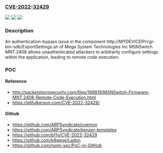 ### [CVE-2022-32429](https://cve.mitre.org/cgi-bin/cvename.cgi?name=CVE-2022-32429)
![](https://img.shields.io/static/v1?label=Product&message=n%2Fa&color=blue)
![](https://img.shields.io/static/v1?label=Version&message=n%2Fa&color=blue)
![](https://img.shields.io/static/v1?label=Vulnerability&message=n%2Fa&color=brighgreen)

### Description

An authentication-bypass issue in the component http://MYDEVICEIP/cgi-bin-sdb/ExportSettings.sh of Mega System Technologies Inc MSNSwitch MNT.2408 allows unauthenticated attackers to arbitrarily configure settings within the application, leading to remote code execution.

### POC

#### Reference
- http://packetstormsecurity.com/files/169819/MSNSwitch-Firmware-MNT.2408-Remote-Code-Execution.html
- https://elifulkerson.com/CVE-2022-32429/

#### Github
- https://github.com/ARPSyndicate/cvemon
- https://github.com/ARPSyndicate/kenzer-templates
- https://github.com/b11y/CVE-2022-32429
- https://github.com/k8gege/Ladon
- https://github.com/nomi-sec/PoC-in-GitHub

